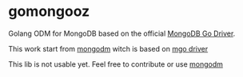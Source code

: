 # gomongooz
Golang ODM for MongoDB based on the official [MongoDB Go Driver](https://github.com/mongodb/mongo-go-driver).

This work start from [mongodm](https://github.com/zebresel-com/mongodm.git) witch is based on [mgo driver](https://github.com/go-mgo/mgo/tree/v2)

This lib is not usable yet. Feel free to contribute or use [mongodm](https://github.com/zebresel-com/mongodm.git)

